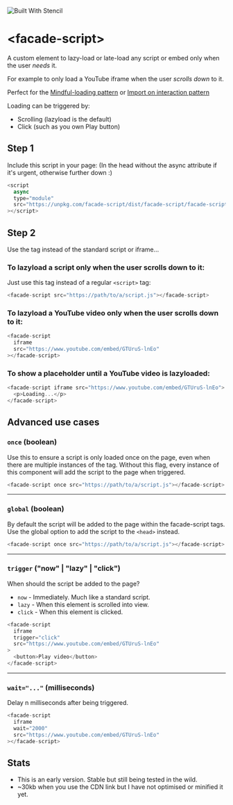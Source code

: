 ![Built With Stencil](https://img.shields.io/badge/-Built%20With%20Stencil-16161d.svg?logo=data%3Aimage%2Fsvg%2Bxml%3Bbase64%2CPD94bWwgdmVyc2lvbj0iMS4wIiBlbmNvZGluZz0idXRmLTgiPz4KPCEtLSBHZW5lcmF0b3I6IEFkb2JlIElsbHVzdHJhdG9yIDE5LjIuMSwgU1ZHIEV4cG9ydCBQbHVnLUluIC4gU1ZHIFZlcnNpb246IDYuMDAgQnVpbGQgMCkgIC0tPgo8c3ZnIHZlcnNpb249IjEuMSIgaWQ9IkxheWVyXzEiIHhtbG5zPSJodHRwOi8vd3d3LnczLm9yZy8yMDAwL3N2ZyIgeG1sbnM6eGxpbms9Imh0dHA6Ly93d3cudzMub3JnLzE5OTkveGxpbmsiIHg9IjBweCIgeT0iMHB4IgoJIHZpZXdCb3g9IjAgMCA1MTIgNTEyIiBzdHlsZT0iZW5hYmxlLWJhY2tncm91bmQ6bmV3IDAgMCA1MTIgNTEyOyIgeG1sOnNwYWNlPSJwcmVzZXJ2ZSI%2BCjxzdHlsZSB0eXBlPSJ0ZXh0L2NzcyI%2BCgkuc3Qwe2ZpbGw6I0ZGRkZGRjt9Cjwvc3R5bGU%2BCjxwYXRoIGNsYXNzPSJzdDAiIGQ9Ik00MjQuNywzNzMuOWMwLDM3LjYtNTUuMSw2OC42LTkyLjcsNjguNkgxODAuNGMtMzcuOSwwLTkyLjctMzAuNy05Mi43LTY4LjZ2LTMuNmgzMzYuOVYzNzMuOXoiLz4KPHBhdGggY2xhc3M9InN0MCIgZD0iTTQyNC43LDI5Mi4xSDE4MC40Yy0zNy42LDAtOTIuNy0zMS05Mi43LTY4LjZ2LTMuNkgzMzJjMzcuNiwwLDkyLjcsMzEsOTIuNyw2OC42VjI5Mi4xeiIvPgo8cGF0aCBjbGFzcz0ic3QwIiBkPSJNNDI0LjcsMTQxLjdIODcuN3YtMy42YzAtMzcuNiw1NC44LTY4LjYsOTIuNy02OC42SDMzMmMzNy45LDAsOTIuNywzMC43LDkyLjcsNjguNlYxNDEuN3oiLz4KPC9zdmc%2BCg%3D%3D&colorA=16161d&style=flat-square)

# \<facade-script>

A custom element to lazy-load or late-load any script or embed only when the user _needs_ it.

For example to only load a YouTube iframe when the user _scrolls down_ to it.

Perfect for the [Mindful-loading pattern](https://uxdesign.cc/boost-page-speed-with-mindful-loading-28905edac84d) or [Import on interaction pattern](https://addyosmani.com/blog/import-on-interaction/)

Loading can be triggered by:

- Scrolling (lazyload is the default)
- Click (such as you own Play button)

## Step 1

Include this script in your page:
(In the head without the async attribute if it's urgent, otherwise further down :)

```js
<script
  async
  type="module"
  src="https://unpkg.com/facade-script/dist/facade-script/facade-script.esm.js"
></script>
```

## Step 2

Use the tag instead of the standard script or iframe...

### To lazyload a script only when the user scrolls down to it:

Just use this tag instead of a regular `<script>` tag:

```js
<facade-script src="https://path/to/a/script.js"></facade-script>
```

### To lazyload a YouTube video only when the user scrolls down to it:

```js
<facade-script
  iframe
  src="https://www.youtube.com/embed/GTUruS-lnEo"
></facade-script>
```

### To show a placeholder until a YouTube video is lazyloaded:

```js
<facade-script iframe src="https://www.youtube.com/embed/GTUruS-lnEo">
  <p>Loading...</p>
</facade-script>
```

## Advanced use cases

### `once` (boolean)

Use this to ensure a script is only loaded once on the page, even when there are multiple instances of the tag. Without this flag, every instance of this component will add the script to the page when triggered.

```js
<facade-script once src="https://path/to/a/script.js"></facade-script>
```

---

### `global` (boolean)

By default the script will be added to the page within the facade-script tags. Use the global option to add the script to the `<head>` instead.

```js
<facade-script once src="https://path/to/a/script.js"></facade-script>
```

---

### `trigger` ("now" | "lazy" | "click")

When should the script be added to the page?

- `now` - Immediately. Much like a standard script.
- `lazy` - When this element is scrolled into view.
- `click` - When this element is clicked.

```js
<facade-script
  iframe
  trigger="click"
  src="https://www.youtube.com/embed/GTUruS-lnEo"
>
  <button>Play video</button>
</facade-script>
```

---

### `wait="..."` (milliseconds)

Delay n milliseconds after being triggered.

```js
<facade-script
  iframe
  wait="2000"
  src="https://www.youtube.com/embed/GTUruS-lnEo"
></facade-script>
```

## Stats

- This is an early version. Stable but still being tested in the wild.
- ~30kb when you use the CDN link but I have not optimised or minified it yet.
